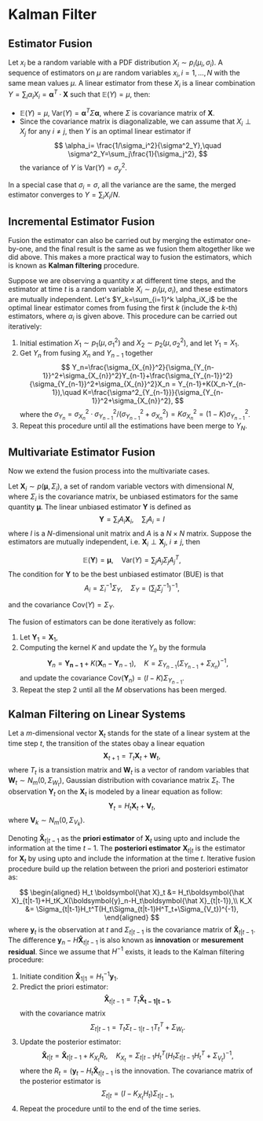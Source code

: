 # Kalman Filter

## Estimator Fusion

Let $x_i$ be a random variable with a PDF distribution $X_i\sim p_i(\mu_i, \sigma_i)$. A sequence of estimators on $\mu$ are random variables $x_i,i=1,\dots,N$ with the same mean values $\mu$. A linear estimator from these $X_i$ is a linear combination $Y=\sum_i\alpha_iX_i=\boldsymbol{\alpha}^T\cdot \boldsymbol{X}$ such that $\mathbb{E}(Y)=\mu$, then:

* $\mathbb{E}(Y)=\mu$, $\text{Var}(Y)=\boldsymbol{\alpha}^T\Sigma\boldsymbol{\alpha}$, where $\Sigma$ is covariance matrix of $\boldsymbol{X}$.
* Since the covariance matrix is diagonalizable, we can assume that $X_i\perp X_j$ for any $i\ne j$, then $Y$ is an optimal linear estimator if
$$
\alpha_i= \frac{1/\sigma_i^2}{\sigma^2_Y},\quad \sigma^2_Y=\sum_j\frac{1}{\sigma_j^2},
$$ 
the variance of $Y$ is $\text{Var}(Y)=\sigma^2_y$.

In a special case that $\sigma_i=\sigma$, all the variance are the same, the merged estimator converges to $Y=\sum_iX_i/N$. 

## Incremental Estimator Fusion

Fusion the estimator can also be carried out by merging the estimator one-by-one, and the final result is the same as we fusion them altogether like we did above. This makes a more practical way to fusion the estimators, which is known as **Kalman filtering** procedure.

Suppose we are observing a quantity $x$ at different time steps, and the estimator at time $t$ is a random variable $X_i\sim p_i(\mu, \sigma_i)$, and these estimators are mutually independent. Let's $Y_k=\sum_{i=1}^k \alpha_iX_i$ be the optimal linear estimator comes from fusing the first $k$ (include the $k$-th) estimators, where $\alpha_i$ is given above. This procedure can be carried out iteratively:

1. Initial estimation $X_1\sim p_1(\mu, \sigma_1^2)$ and $X_2\sim p_2(\mu, \sigma_2^2)$, and let $Y_1 = X_1$.
2. Get $Y_n$ from fusing $X_n$ and $Y_{n-1}$ together
$$
Y_n=\frac{\sigma_{X_{n}}^2}{\sigma_{Y_{n-1}}^2+\sigma_{X_{n}}^2}Y_{n-1}+\frac{\sigma_{Y_{n-1}}^2}{\sigma_{Y_{n-1}}^2+\sigma_{X_{n}}^2}X_n = Y_{n-1}+K(X_n-Y_{n-1}),\quad K=\frac{\sigma^2_{Y_{n-1}}}{\sigma_{Y_{n-1}}^2+\sigma_{X_{n}}^2},
$$ 
   where the $\sigma_{Y_n}=\sigma_{X_n}^2\cdot \sigma_{Y_{n-1}}^2/(\sigma_{Y_{n-1}}^2+\sigma_{X_n}^2)=K\sigma_{X_n}^2=(1-K)\sigma_{Y_{n-1}}^2$.
3. Repeat this procedure until all the estimations have been merge to $Y_N$. 

## Multivariate Estimator Fusion

Now we extend the fusion process into the multivariate cases.

Let $\boldsymbol{X}_i\sim p(\boldsymbol{\mu},\Sigma_i)$, a set of random variable vectors with dimensional $N$, where $\Sigma_i$ is the covariance matrix, be unbiased estimators for the same quantity $\boldsymbol{\mu}$. The linear unbiased estimator $\boldsymbol{Y}$ is defined as
$$
\boldsymbol{Y} = \sum_iA_i\boldsymbol{X}_i,\quad \sum_iA_i=I
$$
where $I$ is a $N$-dimensional unit matrix and $A$ is a $N\times N$ matrix. Suppose the estimators are mutually independent, i.e. $\boldsymbol{X}_i\perp\boldsymbol{X}_j$, $i\ne j$, then

$$
\mathbb{E}(\boldsymbol{Y}) =\boldsymbol{\mu}, \quad \text{Var}(Y) = \sum_{j}A_j\Sigma_jA^T_j,
$$
The condition for $\boldsymbol{Y}$ to be the best unbiased estimator (BUE) is that
$$
A_i=\Sigma_i^{-1}\Sigma_Y,\quad \Sigma_Y = \left(\sum_{j}\Sigma_j^{-1}\right)^{-1},
$$

and the covariance $\text{Cov}(Y) = \Sigma_Y$. 

The fusion of estimators can be done iteratively as follow:
1. Let $\boldsymbol{Y}_1 =\boldsymbol{X}_1$,
2. Computing the kernel $K$ and update the $Y_{n}$ by the formula 
$$
\boldsymbol{Y}_n=\boldsymbol{Y_{n-1}}+K(\boldsymbol{X}_n-\boldsymbol{Y}_{n-1}),\quad K=\Sigma_{Y_{n-1}}(\Sigma_{Y_{n-1}}+\Sigma_{X_{n}})^{-1},
$$
and update the covariance $\text{Cov}(\boldsymbol{Y}_n) = (I-K)\Sigma_{Y_{n-1}}$.
3. Repeat the step 2 until all the $M$ observations has been merged. 

## Kalman Filtering on Linear Systems

Let a $m$-dimensional vector $\boldsymbol{X}_t$ stands for the state of a linear system at the time step $t$, the transition of the states obay a linear equation
$$
\boldsymbol{X}_{t+1}=T_t\boldsymbol{X}_{t}+\boldsymbol{W}_t,
$$
where $T_t$ is a transistion matrix and $\boldsymbol{W}_t$ is a vector of random variables that $\boldsymbol{W}_t\sim N_m(0,\Sigma_{W_t})$, Gaussian distribution with covariance matrix $\Sigma_t$. The observation $\boldsymbol{Y}_t$ on the $\boldsymbol{X}_t$ is modeled by a linear equation as follow:
$$
\boldsymbol{Y}_t = H_t\boldsymbol{X}_t+\boldsymbol{V}_t,
$$
where $\boldsymbol{V}_k\sim N_m(0,\Sigma_{V_k})$. 

Denoting $\boldsymbol{\hat X}_{t|t-1}$ as the **priori estimator** of $\boldsymbol{X}_t$ using upto and include the information at the time $t-1$.
The **posteriori estimator** $\boldsymbol{X}_{t|t}$ is the estimator for $\boldsymbol{X}_t$ by using upto and include the information at the time $t$. Iterative fusion procedure build up the relation between the priori and posteriori estimator as:

$$
\begin{aligned}
H_t \boldsymbol{\hat X}_t &= H_t\boldsymbol{\hat X}_{t|t-1}+H_tK_X(\boldsymbol{y}_n-H_t\boldsymbol{\hat X}_{t|t-1}),\\
K_X &= \Sigma_{t|t-1}H_t^T(H_t\Sigma_{t|t-1}H^T_t+\Sigma_{V_t})^{-1},
\end{aligned}
$$
where $\boldsymbol{y}_t$ is the observation at $t$ and $\Sigma_{t|t-1}$ is the covariance matrix of $\boldsymbol{\hat X}_{t|t-1}$. The difference $\boldsymbol{y}_n-H\boldsymbol{\hat X}_{t|t-1}$ is also known as **innovation** or **mesurement residual**. Since we assume that $H^{-1}$ exists, it leads to the Kalman filtering procedure:

1. Initiate condition $\boldsymbol{\hat X}_{1|1} = H_1^{-1}\boldsymbol{y}_1$.
2. Predict the priori estimator:
$$
\boldsymbol{\hat X}_{t|t-1} = T_t\boldsymbol{\hat X_{t-1|t-1}},
$$
with the covariance matrix
$$
\Sigma_{t|t-1} = T_t\Sigma_{t-1|t-1}T_t^T+\Sigma_{W_t}.
$$
3. Update the posterior estimator:
$$
\boldsymbol{\hat X}_{t|t} = \boldsymbol{\hat X}_{t|t-1} + K_{X_t} R_t, \quad K_{X_t} = \Sigma_{t|t-1}H_t^T(H_t\Sigma_{t|t-1}H^T_t+\Sigma_{V_t})^{-1},
$$
where the $R_t=(\boldsymbol{y}_t-H_t\boldsymbol{\hat X}_{t|t-1}$ is the innovation. The covariance matrix of the posterior estimator is
$$
\Sigma_{t|t} = (I-K_{X_t}H_t)\Sigma_{t|t-1},
$$
4. Repeat the procedure until to the end of the time series.